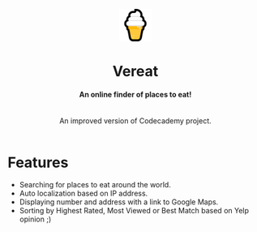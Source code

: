 <p align="center">
    <img width="64" src="./public/favicon.png">
</p>
<h1 align="center">Vereat</h1>
<h4 align="center">
  An online finder of places to eat!
</h4>
<br />
<center>An improved version of Codecademy project.</center>
<br />

# Features

- Searching for places to eat around the world.
- Auto localization based on IP address.
- Displaying number and address with a link to Google Maps.
- Sorting by Highest Rated, Most Viewed or Best Match based on Yelp opinion ;)
